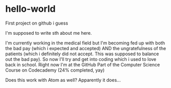 # hello-world
First project on github i guess

I'm supposed to write sth about me here.

I'm currently working in the medical field but I'm becoming fed up with both the bad pay (which i expected and accepted) AND the ungratefulness of the patients (which i definitely did not accept. This was supposed to balance out the bad pay).
So now I'll try and get into coding which i used to love back in school. Right now I'm at the GitHub Part of the Computer Science Course on Codecademy (24% completed, yay)

Does this work with Atom as well?
Apparently it does...
